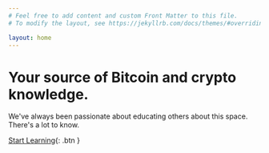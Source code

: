 ```yaml
---
# Feel free to add content and custom Front Matter to this file.
# To modify the layout, see https://jekyllrb.com/docs/themes/#overriding-theme-defaults

layout: home
---
```


# **Your source of Bitcoin and crypto knowledge**.

We've always been passionate about educating others about this space.
There's a lot to know.

[Start Learning](/docs/securing-your-bitcoin){: .btn }
